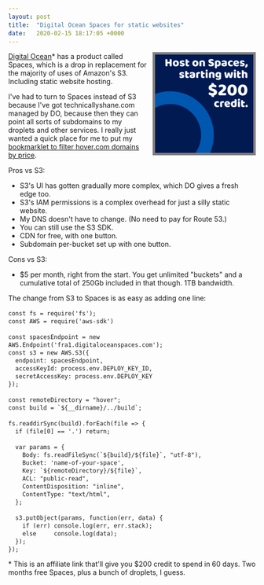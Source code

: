 ```yaml
---
layout: post
title:  "Digital Ocean Spaces for static websites"
date:   2020-02-15 18:17:05 +0000
---
```


<p><a href="https://m.do.co/c/181470abc83a"><img src="/assets/ads/digital-ocean-spaces.png" alt="Host on spaces starting with $200 credit" style="width: 200px; float: right; margin-left: 10px; background-color: grey; padding: 5px;" /></a></p>

[Digital Ocean][0]\* has a product called Spaces, which is a drop in replacement for the majority of uses of Amazon's S3. Including static website hosting.

I've had to turn to Spaces instead of S3 because I've got technicallyshane.com managed by DO, because then they can point all sorts of subdomains to my droplets and other services. I really just wanted a quick place for me to put my [bookmarklet to filter hover.com domains by price][1].

Pros vs S3:

* S3's UI has gotten gradually more complex, which DO gives a fresh edge too.
* S3's IAM permissions is a complex overhead for just a silly static website.
* My DNS doesn't have to change. (No need to pay for Route 53.)
* You can still use the S3 SDK.
* CDN for free, with one button.
* Subdomain per-bucket set up with one button.

Cons vs S3:

* $5 per month, right from the start. You get unlimited "buckets" and a cumulative total of 250Gb included in that though. 1TB bandwidth.

The change from S3 to Spaces is as easy as adding one line:

```
const fs = require('fs');
const AWS = require('aws-sdk')

const spacesEndpoint = new AWS.Endpoint('fra1.digitaloceanspaces.com');
const s3 = new AWS.S3({
  endpoint: spacesEndpoint,
  accessKeyId: process.env.DEPLOY_KEY_ID,
  secretAccessKey: process.env.DEPLOY_KEY
});

const remoteDirectory = "hover";
const build = `${__dirname}/../build`;

fs.readdirSync(build).forEach(file => {
  if (file[0] == '.') return;

  var params = {
    Body: fs.readFileSync(`${build}/${file}`, "utf-8"),
    Bucket: 'name-of-your-space',
    Key: `${remoteDirectory}/${file}`,
    ACL: "public-read",
    ContentDisposition: "inline",
    ContentType: "text/html",
  };

  s3.putObject(params, function(err, data) {
    if (err) console.log(err, err.stack);
    else     console.log(data);
  });
});
```

\* This is an affiliate link that'll give you $200 credit to spend in 60 days. Two months free Spaces, plus a bunch of droplets, I guess.

[0]: https://m.do.co/c/181470abc83a
[1]: https://bookmarklets.technicallyshane.com/hover/index.html
